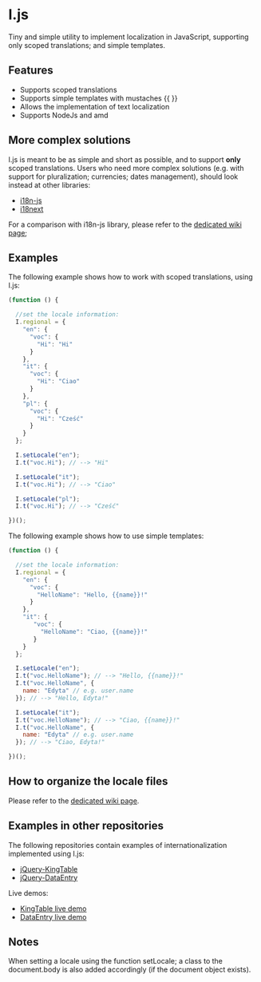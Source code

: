 # I.js
Tiny and simple utility to implement localization in JavaScript, supporting only scoped translations; and simple
templates.

## Features
* Supports scoped translations
* Supports simple templates with mustaches {{ }}
* Allows the implementation of text localization
* Supports NodeJs and amd

## More complex solutions
I.js is meant to be as simple and short as possible, and to support **only** scoped translations.
Users who need more complex solutions (e.g. with support for pluralization; currencies; dates management), should look
instead at other libraries:
* [i18n-js](https://github.com/fnando/i18n-js)
* [i18next](http://i18next.com/)

For a comparison with i18n-js library, please refer to the [dedicated wiki page](https://github.com/RobertoPrevato/I.js/wiki/Comparison-with-i18n-js);

## Examples
The following example shows how to work with scoped translations, using I.js:
```js
(function () {

  //set the locale information:
  I.regional = {
    "en": {
      "voc": {
        "Hi": "Hi"
      }
    },
    "it": {
      "voc": {
        "Hi": "Ciao"
      }
    },
    "pl": {
      "voc": {
        "Hi": "Cześć"
      }
    }
  };

  I.setLocale("en");
  I.t("voc.Hi"); // --> "Hi"

  I.setLocale("it");
  I.t("voc.Hi"); // --> "Ciao"

  I.setLocale("pl");
  I.t("voc.Hi"); // --> "Cześć"

})();
```

The following example shows how to use simple templates:
```js
(function () {

  //set the locale information:
  I.regional = {
    "en": {
      "voc": {
        "HelloName": "Hello, {{name}}!"
      }
    },
    "it": {
       "voc": {
         "HelloName": "Ciao, {{name}}!"
       }
    }
  };

  I.setLocale("en");
  I.t("voc.HelloName"); // --> "Hello, {{name}}!"
  I.t("voc.HelloName", {
    name: "Edyta" // e.g. user.name
  }); // --> "Hello, Edyta!"

  I.setLocale("it");
  I.t("voc.HelloName"); // --> "Ciao, {{name}}!"
  I.t("voc.HelloName", {
    name: "Edyta" // e.g. user.name
  }); // --> "Ciao, Edyta!"

})();
```

## How to organize the locale files
Please refer to the [dedicated wiki page](https://github.com/RobertoPrevato/I.js/wiki/Organize-locale-files).

## Examples in other repositories
The following repositories contain examples of internationalization implemented using I.js:
* [jQuery-KingTable](https://github.com/RobertoPrevato/jQuery-KingTable)
* [jQuery-DataEntry](https://github.com/RobertoPrevato/jQuery-DataEntry)

Live demos:
* [KingTable live demo](http://ugrose.com/content/demos/kingtable/index.html)
* [DataEntry live demo](http://ugrose.com/content/demos/jqdataentry/index.html)

## Notes
When setting a locale using the function setLocale; a class to the document.body is also added accordingly
(if the document object exists).
